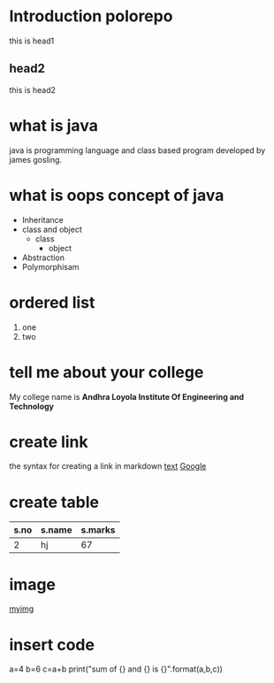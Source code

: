 # Introduction polorepo
this is head1

## head2
this is head2

# what is java
java is programming language and class based program developed by james gosling.
# what is oops concept of java
* Inheritance
* class and object
  * class
    * object
* Abstraction
* Polymorphisam
# ordered list
1. one
2. two

# tell me about your college
My college name is **Andhra Loyola Institute Of Engineering and Technology**

# create link
the syntax for creating a link in markdown [text](url)
[Google](https://www.google.com)
# create table
s.no|s.name|s.marks
----|-----|-----
2|hj|67
# image
[myimg](download.png)
# insert code

  a=4
  b=6
  c=a+b
  print("sum of {} and {} is {}".format(a,b,c))
